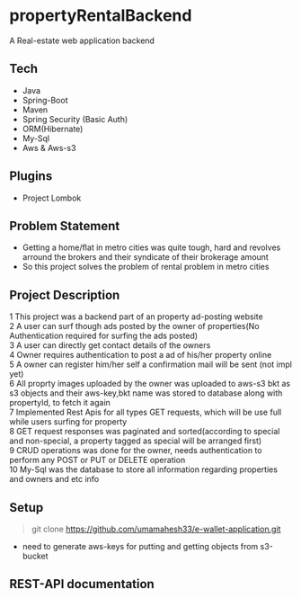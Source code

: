 # propertyRentalBackend
A Real-estate web application backend

## Tech
- Java
- Spring-Boot
- Maven
- Spring Security (Basic Auth)
- ORM(Hibernate)
- My-Sql
- Aws & Aws-s3

## Plugins
- Project Lombok

## Problem Statement
- Getting a home/flat in metro cities was quite tough, hard and revolves arround the brokers and their syndicate of their brokerage amount
- So this project solves the problem of rental problem in metro cities

## Project Description
1 This project was a backend part of an property ad-posting website <br>
2 A user can surf though ads posted by the owner of properties(No Authentication required for surfing the ads posted) <br>
3 A user can directly get contact details of the owners <br>
4 Owner requires authentication to post a ad of his/her property online <br>
5 A owner can register him/her self a confirmation mail will be sent (not impl yet) <br>
6 All proprty images uploaded by the owner was uploaded to aws-s3 bkt as s3 objects and their aws-key,bkt name was stored to database along with propertyId, to fetch it again<br>
7 Implemented Rest Apis for all types GET requests, which will be use full while users surfing for property <br>
8 GET request responses was paginated and sorted(according to special and non-special, a property tagged as special will be arranged first)<br>
9 CRUD operations was done for the owner, needs authentication to perform any POST or PUT or DELETE operation<br>
10 My-Sql was the database to store all information regarding properties and owners and etc info <br>

## Setup
>git clone https://github.com/umamahesh33/e-wallet-application.git
- need to generate aws-keys for putting and getting objects from s3-bucket

## REST-API documentation

